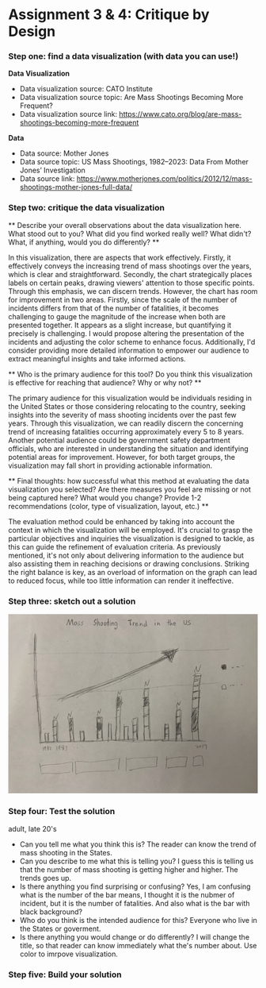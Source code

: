 
# Assignment 3 & 4: Critique by Design

### Step one: find a data visualization (with data you can use!)

**Data Visualization**
- Data visualization source: CATO Institute
- Data visualization source topic: Are Mass Shootings Becoming More Frequent?
- Data visualization source link: https://www.cato.org/blog/are-mass-shootings-becoming-more-frequent

**Data**
- Data source: Mother Jones
- Data source topic: US Mass Shootings, 1982–2023: Data From Mother Jones’ Investigation
- Data source link: https://www.motherjones.com/politics/2012/12/mass-shootings-mother-jones-full-data/


### Step two: critique the data visualization

** Describe your overall observations about the data visualization here.  What stood out to you?  What did you find worked really well?  What didn't?  What, if anything, would you do differently? **

In this visualization, there are aspects that work effectively. Firstly, it effectively conveys the increasing trend of mass shootings over the years, which is clear and straightforward. Secondly, the chart strategically places labels on certain peaks, drawing viewers' attention to those specific points. Through this emphasis, we can discern trends. However, the chart has room for improvement in two areas. Firstly, since the scale of the number of incidents differs from that of the number of fatalities, it becomes challenging to gauge the magnitude of the increase when both are presented together. It appears as a slight increase, but quantifying it precisely is challenging. I would propose altering the presentation of the incidents and adjusting the color scheme to enhance focus. Additionally, I'd consider providing more detailed information to empower our audience to extract meaningful insights and take informed actions.

** Who is the primary audience for this tool?  Do you think this visualization is effective for reaching that audience?  Why or why not? **

The primary audience for this visualization would be individuals residing in the United States or those considering relocating to the country, seeking insights into the severity of mass shooting incidents over the past few years. Through this visualization, we can readily discern the concerning trend of increasing fatalities occurring approximately every 5 to 8 years. Another potential audience could be government safety department officials, who are interested in understanding the situation and identifying potential areas for improvement. However, for both target groups, the visualization may fall short in providing actionable information.

** Final thoughts: how successful what this method at evaluating the data visualization you selected? Are there measures you feel are missing or not being captured here?  What would you change?  Provide 1-2 recommendations (color, type of visualization, layout, etc.) **

The evaluation method could be enhanced by taking into account the context in which the visualization will be employed. It's crucial to grasp the particular objectives and inquiries the visualization is designed to tackle, as this can guide the refinement of evaluation criteria. As previously mentioned, it's not only about delivering information to the audience but also assisting them in reaching decisions or drawing conclusions. Striking the right balance is key, as an overload of information on the graph can lead to reduced focus, while too little information can render it ineffective.


### Step three: sketch out a solution

![sketch](Sketch.png)

### Step four: Test the solution

adult, late 20's
- Can you tell me what you think this is?
The reader can know the trend of mass shooting in the States.
- Can you describe to me what this is telling you?
I guess this is telling us that the number of mass shooting is getting higher and higher. The trends goes up.
- Is there anything you find surprising or confusing?
Yes, I am confusing what is the number of the bar means, I thought it is the nubmer of incident, but it is the number of fatalities. And also what is the bar with black background?
- Who do you think is the intended audience for this?
Everyone who live in the States or goverment.
- Is there anything you would change or do differently?
I will change the title, so that reader can know immediately what the's number about. Use color to imrpove visualization.

### Step five: Build your solution

